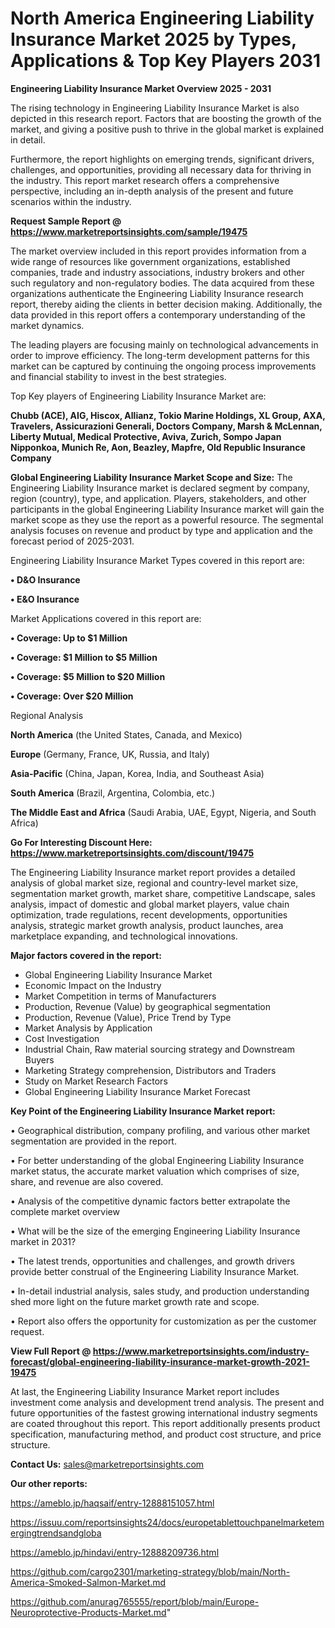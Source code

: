 # North America Engineering Liability Insurance Market 2025 by Types, Applications & Top Key Players 2031

<Strong> Engineering Liability Insurance Market Overview 2025 - 2031</strong>

The rising technology in Engineering Liability Insurance Market is also depicted in this research report. Factors that are boosting the growth of the market, and giving a positive push to thrive in the global market is explained in detail.

Furthermore, the report highlights on emerging trends, significant drivers, challenges, and opportunities, providing all necessary data for thriving in the industry. This report market research offers a comprehensive perspective, including an in-depth analysis of the present and future scenarios within the industry.

<strong>Request Sample Report @ <a href=https://www.marketreportsinsights.com/sample/19475>https://www.marketreportsinsights.com/sample/19475</a></strong>

The market overview included in this report provides information from a wide range of resources like government organizations, established companies, trade and industry associations, industry brokers and other such regulatory and non-regulatory bodies. The data acquired from these organizations authenticate the Engineering Liability Insurance research report, thereby aiding the clients in better decision making. Additionally, the data provided in this report offers a contemporary understanding of the market dynamics.

The leading players are focusing mainly on technological advancements in order to improve efficiency. The long-term development patterns for this market can be captured by continuing the ongoing process improvements and financial stability to invest in the best strategies.

Top Key players of Engineering Liability Insurance Market are:

<strong>Chubb (ACE), AIG, Hiscox, Allianz, Tokio Marine Holdings, XL Group, AXA, Travelers, Assicurazioni Generali, Doctors Company, Marsh & McLennan, Liberty Mutual, Medical Protective, Aviva, Zurich, Sompo Japan Nipponkoa, Munich Re, Aon, Beazley, Mapfre, Old Republic Insurance Company</strong>

<strong><b>Global Engineering Liability Insurance Market Scope and Size:</b></strong>
The Engineering Liability Insurance market is declared segment by company, region (country), type, and application. Players, stakeholders, and other participants in the global Engineering Liability Insurance market will gain the market scope as they use the report as a powerful resource. The segmental analysis focuses on revenue and product by type and application and the forecast period of 2025-2031.

Engineering Liability Insurance Market Types covered in this report are:

<strong>• D&O Insurance

• E&O Insurance</strong>

Market Applications covered in this report are:

<strong>• Coverage: Up to $1 Million

• Coverage: $1 Million to $5 Million

• Coverage: $5 Million to $20 Million

• Coverage: Over $20 Million</strong> 

Regional Analysis

<strong>North America</strong> (the United States, Canada, and Mexico)

<strong>Europe</strong> (Germany, France, UK, Russia, and Italy)

<strong>Asia-Pacific</strong> (China, Japan, Korea, India, and Southeast Asia)

<strong>South America</strong> (Brazil, Argentina, Colombia, etc.)

<strong>The Middle East and Africa</strong> (Saudi Arabia, UAE, Egypt, Nigeria, and South Africa)

<strong>Go For Interesting Discount Here: <a href=https://www.marketreportsinsights.com/discount/19475>https://www.marketreportsinsights.com/discount/19475</a></strong>

The Engineering Liability Insurance market report provides a detailed analysis of global market size, regional and country-level market size, segmentation market growth, market share, competitive Landscape, sales analysis, impact of domestic and global market players, value chain optimization, trade regulations, recent developments, opportunities analysis, strategic market growth analysis, product launches, area marketplace expanding, and technological innovations.

<strong><b>Major factors covered in the report:</b></strong>
<ul>
  <li>Global Engineering Liability Insurance Market </li>
  <li>Economic Impact on the Industry</li>
  <li>Market Competition in terms of Manufacturers</li>
  <li>Production, Revenue (Value) by geographical segmentation</li>
  <li>Production, Revenue (Value), Price Trend by Type</li>
  <li>Market Analysis by Application</li>
  <li>Cost Investigation</li>
  <li>Industrial Chain, Raw material sourcing strategy and Downstream Buyers</li>
  <li>Marketing Strategy comprehension, Distributors and Traders</li>
  <li>Study on Market Research Factors</li>
  <li>Global Engineering Liability Insurance Market Forecast</li>
</ul>

<strong><b>Key Point of the Engineering Liability Insurance Market report:</b></strong>

• Geographical distribution, company profiling, and various other market segmentation are provided in the report.

• For better understanding of the global Engineering Liability Insurance market status, the accurate market valuation which comprises of size, share, and revenue are also covered.

• Analysis of the competitive dynamic factors better extrapolate the complete market overview

• What will be the size of the emerging Engineering Liability Insurance market in 2031?

• The latest trends, opportunities and challenges, and growth drivers provide better construal of the Engineering Liability Insurance Market.

• In-detail industrial analysis, sales study, and production understanding shed more light on the future market growth rate and scope.

• Report also offers the opportunity for customization as per the customer request.

<strong><b>View Full Report @ <a href=https://www.marketreportsinsights.com/industry-forecast/global-engineering-liability-insurance-market-growth-2021-19475>https://www.marketreportsinsights.com/industry-forecast/global-engineering-liability-insurance-market-growth-2021-19475</a></b></strong>


At last, the Engineering Liability Insurance Market report includes investment come analysis and development trend analysis. The present and future opportunities of the fastest growing international industry segments are coated throughout this report. This report additionally presents product specification, manufacturing method, and product cost structure, and price structure.

<strong>Contact Us:</strong>
sales@marketreportsinsights.com

<strong>Our other reports:</strong>

<a href=https://ameblo.jp/haqsaif/entry-12888151057.html>https://ameblo.jp/haqsaif/entry-12888151057.html</a>

<a href=https://issuu.com/reportsinsights24/docs/europetablettouchpanelmarketemergingtrendsandgloba>https://issuu.com/reportsinsights24/docs/europetablettouchpanelmarketemergingtrendsandgloba</a>

<a href=https://ameblo.jp/hindavi/entry-12888209736.html>https://ameblo.jp/hindavi/entry-12888209736.html</a>

<a href=https://github.com/cargo2301/marketing-strategy/blob/main/North-America-Smoked-Salmon-Market.md>https://github.com/cargo2301/marketing-strategy/blob/main/North-America-Smoked-Salmon-Market.md</a>

<a href=https://github.com/anurag765555/report/blob/main/Europe-Neuroprotective-Products-Market.md>https://github.com/anurag765555/report/blob/main/Europe-Neuroprotective-Products-Market.md</a>"
